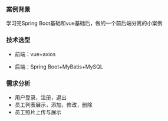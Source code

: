 ### 案例背景

 学习完Spring Boot基础和vue基础后，做的一个前后端分离的小案例

### 技术选型

* 前端：vue+axios

* 后端：Spring Boot+MyBatis+MySQL

### 需求分析

* 用户登录，注册，退出
* 员工列表展示，添加，修改，删除
* 员工照片上传与展示





